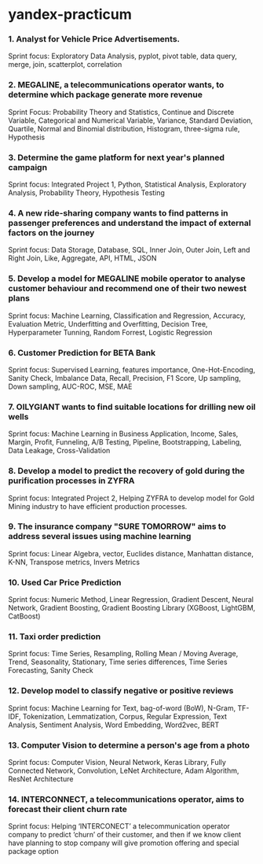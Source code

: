 # yandex-practicum
### 1. Analyst for Vehicle Price Advertisements.
Sprint focus: Exploratory Data Analysis, pyplot, pivot table, data query, merge, join, scatterplot, correlation
### 2. MEGALINE, a telecommunications operator wants, to determine which package generate more revenue
Sprint Focus: Probability Theory and Statistics, Continue and Discrete Variable, Categorical and Numerical Variable, Variance, Standard Deviation, Quartile, Normal and Binomial distribution, Histogram, three-sigma rule, Hypothesis
### 3. Determine the game platform for next year's planned campaign
Sprint focus: Integrated Project 1, Python, Statistical Analysis, Exploratory Analysis, Probability Theory, Hypothesis Testing
### 4. A new ride-sharing company wants to find patterns in passenger preferences and understand the impact of external factors on the journey
Sprint focus: Data Storage, Database, SQL, Inner Join, Outer Join, Left and Right Join, Like, Aggregate, API, HTML, JSON
### 5. Develop a model for MEGALINE mobile operator to analyse customer behaviour and recommend one of their two newest plans
Sprint focus: Machine Learning, Classification and Regression, Accuracy, Evaluation Metric, Underfitting and Overfitting, Decision Tree, Hyperparameter Tunning, Random Forrest, Logistic Regression
### 6. Customer Prediction for BETA Bank
Sprint focus: Supervised Learning, features importance, One-Hot-Encoding, Sanity Check, Imbalance Data, Recall, Precision, F1 Score, Up sampling, Down sampling, AUC-ROC, MSE, MAE
### 7. OILYGIANT wants to find suitable locations for drilling new oil wells
Sprint focus: Machine Learning in Business Application, Income, Sales, Margin, Profit, Funneling, A/B Testing, Pipeline, Bootstrapping, Labeling, Data Leakage, Cross-Validation
### 8. Develop a model to predict the recovery of gold during the purification processes in ZYFRA
Sprint focus: Integrated Project 2, Helping ZYFRA to develop model for Gold Mining industry to have efficient production processes.
### 9. The insurance company "SURE TOMORROW" aims to address several issues using machine learning
Sprint focus: Linear Algebra, vector, Euclides distance, Manhattan distance, K-NN, Transpose metrics, Invers Metrics
### 10. Used Car Price Prediction
Sprint focus: Numeric Method, Linear Regression, Gradient Descent, Neural Network, Gradient Boosting, Gradient Boosting Library (XGBoost, LightGBM, CatBoost)
### 11. Taxi order prediction
Sprint focus: Time Series, Resampling, Rolling Mean / Moving Average, Trend, Seasonality, Stationary, Time series differences, Time Series Forecasting, Sanity Check
### 12. Develop model to classify negative or positive reviews
Sprint focus: Machine Learning for Text, bag-of-word (BoW), N-Gram, TF-IDF, Tokenization, Lemmatization, Corpus, Regular Expression, Text Analysis, Sentiment Analysis, Word Embedding, Word2vec, BERT
### 13. Computer Vision to determine a person's age from a photo
Sprint focus: Computer Vision, Neural Network, Keras Library, Fully Connected Network, Convolution, LeNet Architecture, Adam Algorithm, ResNet Architecture
### 14. INTERCONNECT, a telecommunications operator, aims to forecast their client churn rate
Sprint focus: Helping ‘INTERCONECT’ a telecommunication operator company to predict ‘churn’ of their customer, and then if we know client have planning to stop company will give promotion offering and special package option
